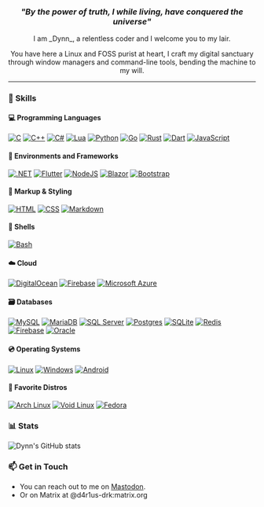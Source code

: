 <div id="header" align="center">
    <h3><i>"By the power of truth, I while living, have conquered the universe"</i></h3>
    <p>I am _Dynn_, a relentless coder and I welcome you to my lair.</p>
    <p>You have here a Linux and FOSS purist at heart, I craft my digital sanctuary through window managers and command-line tools, bending the machine to my will.</p>
</div>

---

### 🔧 Skills
#### 💻 Programming Languages

[![C](https://img.shields.io/badge/C-00599C?logo=c&logoColor=white)](#) [![C++](https://img.shields.io/badge/C++-%2300599C.svg?logo=c%2B%2B&logoColor=white)](#) [![C#](https://custom-icon-badges.demolab.com/badge/C%23-%23239120.svg?logo=cshrp&logoColor=white)](#) [![Lua](https://img.shields.io/badge/Lua-%232C2D72.svg?logo=lua&logoColor=white)](#) [![Python](https://img.shields.io/badge/Python-3776AB?logo=python&logoColor=fff)](#) [![Go](https://img.shields.io/badge/Go-%2300ADD8.svg?&logo=go&logoColor=white)](#) [![Rust](https://img.shields.io/badge/Rust-%23000000.svg?e&logo=rust&logoColor=white)](#) [![Dart](https://img.shields.io/badge/Dart-%230175C2.svg?logo=dart&logoColor=white)](#) [![JavaScript](https://img.shields.io/badge/JavaScript-F7DF1E?logo=javascript&logoColor=000)](#)

#### 🌳 Environments and Frameworks
[![.NET](https://img.shields.io/badge/.NET-512BD4?logo=dotnet&logoColor=fff)](#) [![Flutter](https://img.shields.io/badge/Flutter-02569B?logo=flutter&logoColor=fff)](#) [![NodeJS](https://img.shields.io/badge/Node.js-6DA55F?logo=node.js&logoColor=white)](#) [![Blazor](https://img.shields.io/badge/Blazor-512BD4?logo=blazor&logoColor=fff)](#) [![Bootstrap](https://img.shields.io/badge/Bootstrap-7952B3?logo=bootstrap&logoColor=fff)](#)

#### 📝 Markup & Styling

[![HTML](https://img.shields.io/badge/HTML-%23E34F26.svg?logo=html5&logoColor=white)](#) [![CSS](https://img.shields.io/badge/CSS-1572B6?logo=css3&logoColor=fff)](#) [![Markdown](https://img.shields.io/badge/Markdown-%23000000.svg?logo=markdown&logoColor=white)](#) 

#### 🐌 Shells

[![Bash](https://img.shields.io/badge/Bash-4EAA25?logo=gnubash&logoColor=fff)](#) 

#### ☁️ Cloud

[![DigitalOcean](https://img.shields.io/badge/DigitalOcean-%230167ff.svg?logo=digitalOcean&logoColor=white)](#) [![Firebase](https://img.shields.io/badge/Firebase-039BE5?logo=Firebase&logoColor=white)](#) [![Microsoft Azure](https://custom-icon-badges.demolab.com/badge/Microsoft%20Azure-0089D6?logo=msazure&logoColor=white)](#)

#### 🗃️ Databases

[![MySQL](https://img.shields.io/badge/MySQL-4479A1?logo=mysql&logoColor=fff)](#) [![MariaDB](https://img.shields.io/badge/MariaDB-003545?logo=mariadb&logoColor=white)](#) [![SQL Server](https://img.shields.io/badge/Microsoft_SQL_Server-CC2927?logo=microsoft-sql-server&logoColor=fff)](#) [![Postgres](https://img.shields.io/badge/Postgres-%23316192.svg?logo=postgresql&logoColor=white)](#) [![SQLite](https://img.shields.io/badge/SQLite-%2307405e.svg?logo=sqlite&logoColor=white)](#) [![Redis](https://img.shields.io/badge/Redis-%23DD0031.svg?logo=redis&logoColor=white)](#) [![Firebase](https://img.shields.io/badge/Firebase-039BE5?logo=Firebase&logoColor=white)](#) [![Oracle](https://custom-icon-badges.demolab.com/badge/Oracle-F80000?logo=oracle&logoColor=fff)](#)

#### 💿 Operating Systems

[![Linux](https://img.shields.io/badge/Linux-FCC624?logo=linux&logoColor=black)](#) [![Windows](https://custom-icon-badges.demolab.com/badge/Windows-0078D6?logo=windows11&logoColor=white)](#) [![Android](https://img.shields.io/badge/Android-3DDC84?logo=android&logoColor=white)](#)

#### 🐧 Favorite Distros
[![Arch Linux](https://img.shields.io/badge/Arch%20Linux-1793D1?logo=arch-linux&logoColor=fff)](#) [![Void Linux](https://img.shields.io/badge/Void%20Linux-478061?logo=voidlinux&logoColor=fff)](#) [![Fedora](https://img.shields.io/badge/Fedora-51A2DA?logo=fedora&logoColor=fff)](#)

### 📊 Stats

![Dynn's GitHub stats](https://github-readme-stats.vercel.app/api?username=dynnian&show_icons=true&theme=onedark)

### 📫 Get in Touch

- You can reach out to me on [Mastodon](https://floss.social/@d4r1us_drk).
- Or on Matrix at @d4r1us-drk:matrix.org
